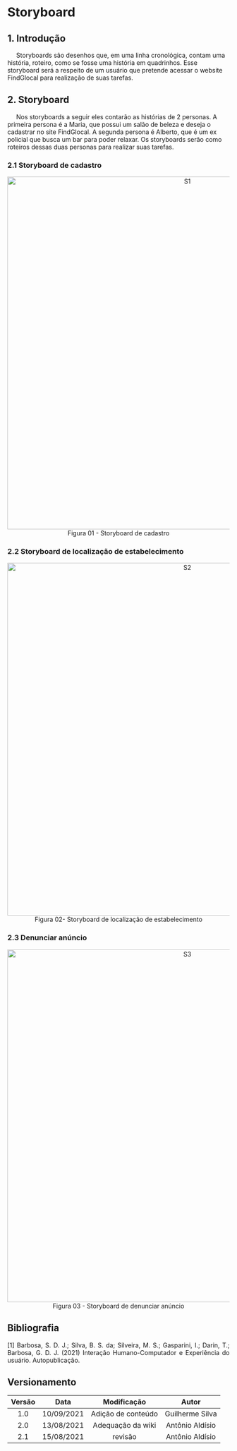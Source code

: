# Storyboard 

## 1. Introdução

<p style="text-indent: 20px; align = "justify">
Storyboards são desenhos que, em uma linha cronológica, contam uma história, roteiro, como se fosse uma história em quadrinhos. Esse storyboard será a respeito de um usuário que pretende acessar o website FindGlocal para realização de suas tarefas.
</p>

## 2. Storyboard
<p style="text-indent: 20px; align = "justify">
Nos storyboards a seguir eles contarão as histórias de 2 personas. A primeira persona é a Maria, que possui um salão de beleza e deseja o cadastrar no site FindGlocal. A segunda persona é Alberto, que é um ex policial que busca um bar para poder relaxar. Os storyboards serão como roteiros dessas duas personas para realizar suas tarefas.
</p>

### 2.1 Storyboard de cadastro

<center>

<img width="800px"  src="/2021.1-FindGlocal/assets/Storyboards/StoryboardCadastro.jpeg" alt="S1">
<figcaption>Figura 01 - Storyboard de cadastro </figcaption>

</center>

### 2.2 Storyboard de localização de estabelecimento 

<center>

<img width="800px"  src="/2021.1-FindGlocal/assets/Storyboards/StoryboardEstabelecimento.jpeg" alt="S2">
<figcaption>Figura 02- Storyboard de  localização de estabelecimento  </figcaption>

</center>

### 2.3 Denunciar anúncio

<center>

<img width="800px"  src="/2021.1-FindGlocal/assets/Storyboards/StoryBoardDenuncia.jpeg" alt="S3">
<figcaption>Figura 03 - Storyboard de denunciar anúncio  </figcaption>

</center>



## Bibliografia <a id="Bibliografia"></a>
<p align = "justify"> [1] Barbosa, S. D. J.; Silva, B. S. da; Silveira, M. S.; Gasparini, I.; Darin, T.; Barbosa, G. D. J. (2021) Interação Humano-Computador e Experiência do usuário. Autopublicação. </p>

## Versionamento
<center>

| Versão | Data | Modificação | Autor |
|:--:|:--:|:--:|:--:|
| 1.0  | 10/09/2021 | Adição de conteúdo | Guilherme Silva |
| 2.0  | 13/08/2021 | Adequação da wiki | Antônio Aldísio |
| 2.1  | 15/08/2021 | revisão | Antônio Aldísio |

</center>